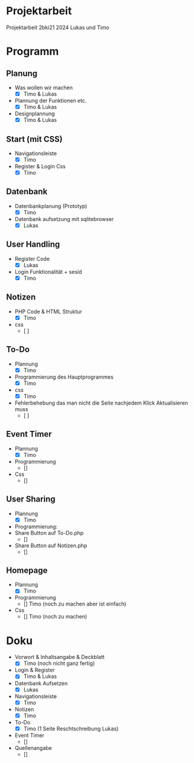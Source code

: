 # Projektarbeit
Projektarbeit 2bki21 2024 Lukas und Timo

# Programm
## Planung
- Was wollen wir machen
    - [x] Timo & Lukas
- Plannung der Funktionen etc.
    - [x] Timo & Lukas
- Designplannung
    - [x] Timo & Lukas

## Start (mit CSS)
- Navigationsleiste
    - [x] Timo
- Register & Login Css
    - [x] Timo

## Datenbank
- Datenbankplanung (Prototyp)
    - [x] Timo
- Datenbank aufsetzung mit sqlitebrowser
    - [x] Lukas

## User Handling
- Register Code
    - [x] Lukas
- Login Funktionalität + sesid
    - [x] Timo

## Notizen
- PHP Code & HTML Struktur
    - [x] Timo
- css
    - [ ] 

## To-Do
- Plannung
    - [x] Timo
- Programmierung des Hauptprogrammes
    - [x] Timo
- css
    - [x] Timo
- Fehlerbehebung das man nicht die Seite nachjedem Klick Aktualisieren muss
    - [ ] 

## Event Timer
- Plannung
    - [x] Timo
- Programmierung
    - []
- Css
    - []

## User Sharing
- Plannung
    - [x] Timo
- Programmierung:
- Share Button auf To-Do.php 
    - []
- Share Button auf Notizen.php
    - []

## Homepage
- Plannung
    - [x] Timo
- Programmierung
    - [] Timo (noch zu machen aber ist einfach)
- Css
    - [] Timo (noch zu machen)


# Doku
- Vorwort & Inhaltsangabe & Deckblatt
    - [x] Timo (noch nicht ganz fertig)
- Login & Register
    - [x] Timo & Lukas
- Datenbank Aufsetzen
    - [x] Lukas
- Navigationsleiste
    - [x] Timo
- Notizen 
    - [x] Timo
- To-Do
    - [x] Timo (1 Seite Reschtschreibung Lukas)
- Event Timer
    - []
- Quellenangabe
    - []